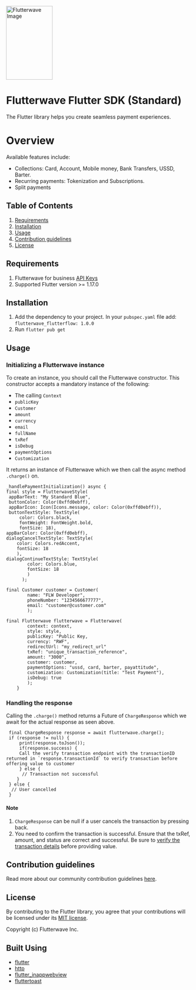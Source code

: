 <p>  
   <img title="Flutterwave" height="200" src="https://flutterwave.com/images/logo/full.svg" width="50%" alt="Flutterwave Image"/>
</p>  

# Flutterwave Flutter SDK (Standard)

The Flutter library helps you create seamless payment experiences.

# Overview

Available features include:

- Collections: Card, Account, Mobile money, Bank Transfers, USSD, Barter.
- Recurring payments: Tokenization and Subscriptions.
- Split payments

## Table of Contents

1. [Requirements](#requirements)
2. [Installation](#installation)
3. [Usage](#usage)
4. [Contribution guidelines](#contribution-guidelines)
5. [License](#license)

## Requirements

1. Flutterwave for
   business [API Keys](https://developer.flutterwave.com/docs/integration-guides/authentication)
2. Supported Flutter version >= 1.17.0

## Installation

1. Add the dependency to your project. In your `pubspec.yaml` file
   add: `flutterwave_flutterflow: 1.0.0`
2. Run `flutter pub get`

## Usage

### Initializing a Flutterwave instance

To create an instance, you should call the Flutterwave constructor. This constructor accepts a
mandatory instance of the following:

- The calling `Context`
- `publicKey`
- `Customer`
- `amount`
- `currency`
- `email`
- `fullName`
- `txRef`
- `isDebug`
- `paymentOptions`
- `Customization`

It returns an instance of Flutterwave which we then call the async method `.charge()` on.

    _handlePaymentInitialization() async { 
    final style = FlutterwaveStyle(
     appBarText: "My Standard Blue", 
     buttonColor: Color(0xffd0ebff), 
     appBarIcon: Icon(Icons.message, color: Color(0xffd0ebff)),
     buttonTextStyle: TextStyle( 
	     color: Colors.black, 
	     fontWeight: FontWeight.bold, 
	     fontSize: 18), 
    appBarColor: Color(0xffd0ebff), 
    dialogCancelTextStyle: TextStyle(
	    color: Colors.redAccent, 
	    fontSize: 18
	    ),
    dialogContinueTextStyle: TextStyle(
		    color: Colors.blue, 
		    fontSize: 18
		    ) 
		  ); 

    final Customer customer = Customer(
		    name: "FLW Developer", 
		    phoneNumber: "1234566677777", 
		    email: "customer@customer.com"
		    );  
		    
    final Flutterwave flutterwave = Flutterwave(
		    context: context, 
		    style: style, 
		    publicKey: "Public Key, 
		    currency: "RWF", 
		    redirectUrl: "my_redirect_url" 
		    txRef: "unique_transaction_reference", 
		    amount: "3000", 
		    customer: customer, 
		    paymentOptions: "ussd, card, barter, payattitude", 
		    customization: Customization(title: "Test Payment"),
		    isDebug: true
		    ); 
		} 

### Handling the response

Calling the `.charge()` method returns a Future of `ChargeResponse` which we await for the actual
response as seen above.

     final ChargeResponse response = await flutterwave.charge(); 
     if (response != null) { 
	     print(response.toJson()); 
		 if(response.success) { 
		 Call the verify transaction endpoint with the transactionID returned in `response.transactionId` to verify transaction before offering value to customer 
		 } else { 
		  // Transaction not successful 
		} 
	 } else {
	  // User cancelled 
	 }

#### Note

1. `ChargeResponse` can be null if a user cancels the transaction by pressing back.
2. You need to confirm the transaction is successful. Ensure that the txRef, amount, and status are
   correct and successful. Be sure
   to [verify the transaction details](https://developer.flutterwave.com/docs/verifications/transaction)
   before providing value.

## Contribution guidelines

Read more about our community contribution guidelines [here](/CONTRIBUTING).

## License

By contributing to the Flutter library, you agree that your contributions will be licensed under
its [MIT license](/LICENSE).

Copyright (c) Flutterwave Inc.

## Built Using

- [flutter](https://flutter.dev/)
- [http](https://pub.dev/packages/http)
- [flutter_inappwebview](https://pub.dev/packages/flutter_inappwebview)
- [fluttertoast](https://pub.dev/packages/fluttertoast)
